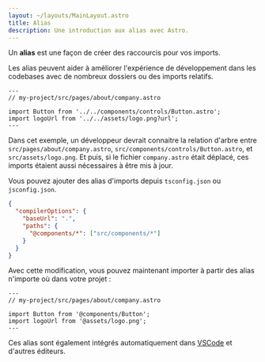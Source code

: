 ```yaml
---
layout: ~/layouts/MainLayout.astro
title: Alias
description: Une introduction aux alias avec Astro.
---
```


Un **alias** est une façon de créer des raccourcis pour vos imports.

Les alias peuvent aider à améliorer l'expérience de développement dans les codebases avec de nombreux dossiers ou des imports relatifs.

```astro
---
// my-project/src/pages/about/company.astro

import Button from '../../components/controls/Button.astro';
import logoUrl from '../../assets/logo.png?url';
---
```

Dans cet exemple, un développeur devrait connaitre la relation d'arbre entre `src/pages/about/company.astro`, `src/components/controls/Button.astro`, et `src/assets/logo.png`. Et puis, si le fichier `company.astro` était déplacé, ces imports étaient aussi nécessaires à être mis à jour.

Vous pouvez ajouter des alias d'imports depuis `tsconfig.json` ou `jsconfig.json`.

```json
{
  "compilerOptions": {
    "baseUrl": ".",
    "paths": {
      "@components/*": ["src/components/*"]
    }
  }
}
```

Avec cette modification, vous pouvez maintenant importer à partir des alias n'importe où dans votre projet :

```astro
---
// my-project/src/pages/about/company.astro

import Button from '@components/Button';
import logoUrl from '@assets/logo.png';
---
```

Ces alias sont également intégrés automatiquement dans [VSCode](https://code.visualstudio.com/docs/languages/jsconfig) et d'autres éditeurs.
